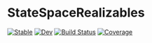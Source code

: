 # StateSpaceRealizables

[![Stable](https://img.shields.io/badge/docs-stable-blue.svg)](https://filtron.github.io/StateSpaceRealizables.jl/stable/)
[![Dev](https://img.shields.io/badge/docs-dev-blue.svg)](https://filtron.github.io/StateSpaceRealizables.jl/dev/)
[![Build Status](https://github.com/filtron/StateSpaceRealizables.jl/actions/workflows/CI.yml/badge.svg?branch=main)](https://github.com/filtron/StateSpaceRealizables.jl/actions/workflows/CI.yml?query=branch%3Amain)
[![Coverage](https://codecov.io/gh/filtron/StateSpaceRealizables.jl/branch/main/graph/badge.svg)](https://codecov.io/gh/filtron/StateSpaceRealizables.jl)
